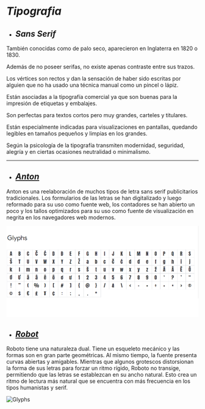 # ___Tipografia___

   + ## ***Sans Serif***

También conocidas como de palo seco, aparecieron en Inglaterra en 1820 o 1830. 

Además de no poseer serifas, no existe apenas contraste entre sus trazos. 

Los vértices son rectos y dan la sensación de haber sido escritas por alguien que no ha usado una técnica manual como un pincel o lápiz.

Están asociadas a la tipografía comercial ya que son buenas para la impresión de etiquetas y embalajes.

Son perfectas para textos cortos pero muy grandes, carteles y titulares. 

Están especialmente indicadas para visualizaciones en pantallas, quedando legibles en tamaños pequeños y limpias en los grandes.

Según la psicología de la tipografía transmiten modernidad, seguridad, alegría y en ciertas ocasiones neutralidad o minimalismo.

___

+ ## [***Anton***](https://fonts.google.com/specimen/Anton?preview.text=FullHouse&preview.text_type=custom&selection.family=Anton|Dosis:wght@300&category=Sans+Serif&sidebar.open=true&query=anton#standard-styles)

Anton es una reelaboración de muchos tipos de letra sans serif publicitarios tradicionales. Los formularios de las letras se han digitalizado y luego reformado para su uso como 
fuente web, los contadores se han abierto un poco y los tallos optimizados para su uso como fuente de visualización en negrita en los navegadores web modernos.

![Glyphs](https://github.com/jerebustos/Grupo-7-FullHouse/blob/master/Dise%C3%B1o/imagenes/Sin%20t%C3%ADtulo.png)


+ ## [***Robot***](https://fonts.google.com/specimen/Roboto?preview.text=Heladera&preview.text_type=custom&selection.family=Anton|Roboto:wght@300&category=Sans+Serif&sidebar.open=true&query=Roboto#standard-styles)

Roboto tiene una naturaleza dual. Tiene un esqueleto mecánico y las formas son en gran parte geométricas. Al mismo tiempo, la fuente presenta curvas abiertas y amigables. Mientras que algunos grotescos distorsionan la forma de sus letras para forzar un ritmo rígido, Roboto no transige, permitiendo que las letras se establezcan en su ancho natural. Esto crea un ritmo de lectura más natural que se encuentra con más frecuencia en los tipos humanistas y serif.

![Glyphs](https://github.com/jerebustos/Grupo-7-FullHouse/blob/master/Dise%C3%B1o/imagenes/Robot.png)
